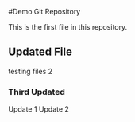 #Demo Git Repository

This is the first file in this repository.

## Updated File

testing files 2

### Third Updated

Update 1
Update 2
